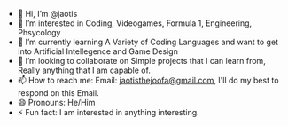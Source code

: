 - 👋 Hi, I’m @jaotis
- 👀 I’m interested in Coding, Videogames, Formula 1, Engineering, Phsycology
- 🌱 I’m currently learning A Variety of Coding Languages and want to get into Artificial Intellegence and Game Design
- 💞️ I’m looking to collaborate on Simple projects that I can learn from, Really anything that I am capable of.
- 📫 How to reach me: Email: jaotisthejoofa@gmail.com, I'll do my best to respond on this Email.
- 😄 Pronouns: He/Him
- ⚡ Fun fact: I am interested in anything interesting. 

<!---
jaotis/jaotis is a ✨ special ✨ repository because its `README.md` (this file) appears on your GitHub profile.
You can click the Preview link to take a look at your changes.
--->
